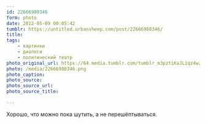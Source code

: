 ```yaml
---
id: 22666980346
form: photo
date: 2012-05-09 00:05:42
tumblr: https://untitled.urbansheep.com/post/22666980346/
title:
tags:
    - картинки
    - диалоги
    - политический театр
photo_original_url: https://64.media.tumblr.com/tumblr_m3pztiKaJL1qz4wzio1_500.png
photo: /media/22666980346.png
photo_caption: 
photo_source:
photo_source_url:
photo_source_title:

---
```


<p>Хорошо, что можно пока шутить, а не перешёптываться.</p>
